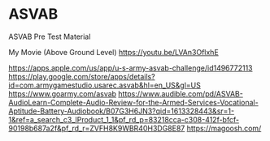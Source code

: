 # ASVAB
ASVAB Pre Test Material

My Movie (Above Ground Level) https://youtu.be/LVAn3OflxhE

https://apps.apple.com/us/app/u-s-army-asvab-challenge/id1496772113
https://play.google.com/store/apps/details?id=com.armygamestudio.usarec.asvab&hl=en_US&gl=US
https://www.goarmy.com/asvab
https://www.audible.com/pd/ASVAB-AudioLearn-Complete-Audio-Review-for-the-Armed-Services-Vocational-Aptitude-Battery-Audiobook/B07G3H6JN3?qid=1613328443&sr=1-1&ref=a_search_c3_lProduct_1_1&pf_rd_p=83218cca-c308-412f-bfcf-90198b687a2f&pf_rd_r=ZVFH8K9WBR40H3DG8E87
https://magoosh.com/
